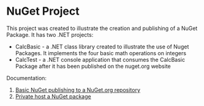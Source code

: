 # NuGet Project
This project was created to illustrate the creation and publishing of a NuGet Package. It has two .NET projects:

* CalcBasic - a .NET class library created to illustrate the use of Nuget Packages. It implements the four basic math operations on integers
* CalcTest - a .NET console application that consumes the CalcBasic Package after it has been published on the nuget.org website

Documentation:

1. [Basic NuGet publishing to a NuGet.org repository](basic-nuget.md)
2. [Private host a NuGet package](nuget-host.md) 
